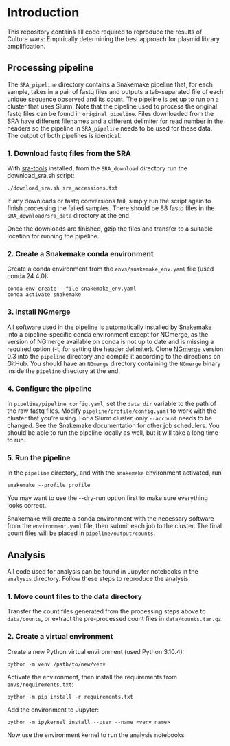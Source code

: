 # Introduction

This repository contains all code required to reproduce the results of Culture wars: Empirically determining the best approach for plasmid library amplification.

## Processing pipeline

The `SRA_pipeline` directory contains a Snakemake pipeline that, for each sample, takes in a pair of fastq files and outputs a tab-separated file of each unique sequence observed and its count. The pipeline is set up to run on a cluster that uses Slurm. Note that the pipeline used to process the original fastq files can be found in `original_pipeline`. Files downloaded from the SRA have different filenames and a different delimiter for read number in the headers so the pipeline in `SRA_pipeline` needs to be used for these data. The output of both pipelines is identical.

### 1. Download fastq files from the SRA

With [sra-tools](https://github.com/ncbi/sra-tools) installed, from the `SRA_download` directory run the download_sra.sh script:

```
./download_sra.sh sra_accessions.txt
```
If any downloads or fastq conversions fail, simply run the script again to finish processing the failed samples. There should be 88 fastq files in the `SRA_download/sra_data` directory at the end.  

Once the downloads are finished, gzip the files and transfer to a suitable location for running the pipeline.

### 2. Create a Snakemake conda environment

Create a conda environment from the `envs/snakemake_env.yaml` file (used conda 24.4.0):
```
conda env create --file snakemake_env.yaml
conda activate snakemake
```

### 3. Install NGmerge

All software used in the pipeline is automatically installed by Snakemake into a pipeline-specific conda environment except for NGmerge, as the version of NGmerge available on conda is not up to date and is missing a required option (-t, for setting the header delimiter). Clone [NGmerge](https://github.com/jsh58/NGmerge) version 0.3 into the `pipeline` directory and compile it according to the directions on GitHub. You should have an `NGmerge` directory containing the `NGmerge` binary inside the `pipeline` directory at the end.

### 4. Configure the pipeline

In `pipeline/pipeline_config.yaml`, set the `data_dir` variable to the path of the raw fastq files. Modify `pipeline/profile/config.yaml` to work with the cluster that you're using. For a Slurm cluster, only `--account` needs to be changed. See the Snakemake documentation for other job schedulers. You should be able to run the pipeline locally as well, but it will take a long time to run.

### 5. Run the pipeline

In the `pipeline` directory, and with the `snakemake` environment activated, run
```
snakemake --profile profile
```

You may want to use the --dry-run option first to make sure everything looks correct.  

Snakemake will create a conda environment with the necessary software from the `environment.yaml` file, then submit each job to the cluster. The final count files will be placed in `pipeline/output/counts`.

## Analysis

All code used for analysis can be found in Jupyter notebooks in the `analysis` directory. Follow these steps to reproduce the analysis.

### 1. Move count files to the data directory

Transfer the count files generated from the processing steps above to `data/counts`, or extract the pre-processed count files in `data/counts.tar.gz`.

### 2. Create a virtual environment

Create a new Python virtual environment (used Python 3.10.4):
```
python -m venv /path/to/new/venv
```

Activate the environment, then install the requirements from `envs/requirements.txt`:

```
python -m pip install -r requirements.txt
```

Add the environment to Jupyter:
```
python -m ipykernel install --user --name <venv_name>
```

Now use the environment kernel to run the analysis notebooks.